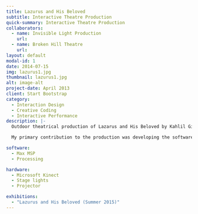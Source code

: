 ```yaml
---
title: Lazurus and His Beloved
subtitle: Interactive Theatre Production
quick-summary: Interactive Theatre Production
collaborators:
  - name: Invisible Light Production
    url:
  - name: Broken Hill Theatre
    url:
layout: default
modal-id: 1
date: 2014-07-15
img: lazurus1.jpg
thumbnail: lazurus1.jpg
alt: image-alt
project-date: April 2013
client: Start Bootstrap
category:
  - Interaction Design
  - Creative Coding
  - Interactive Performance
description: |-
  Outdoor theatrical production of Lazarus and His Beloved by Kahlil Gibran, in collaboration with Broken Hill Theatre. In this production, we created an interactive projection mapping system which was use to project visuals onto the set. Using the Kinect we tracked the actors and positioned "halos" around the actor's heads, acting as a follow spotlight. \\

  My primary contribution to the production was developing the software which mapped Actor's position data gather from the Kinect unto the custom geometry projection surface. \\

software:
  - Max MSP
  - Processing

hardware:
  - Microsoft Kinect
  - Stage lights
  - Projector

exhibitions:
  - "Lazurus and His Beloved (Summer 2015)"
---
```

